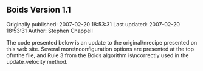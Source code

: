 ## Boids Version 1.1

Originally published: 2007-02-20 18:53:31
Last updated: 2007-02-20 18:53:31
Author: Stephen Chappell

The code presented below is an update to the original\nrecipe presented on this web site. Several more\nconfiguration options are presented at the top of\nthe file, and Rule 3 from the Boids algorithm is\ncorrectly used in the update_velocity method.